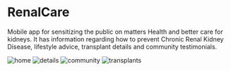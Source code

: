 # RenalCare

Mobile app for sensitizing the public on matters Health and better care for kidneys. It has information regarding how to prevent Chronic Renal Kidney Disease, lifestyle advice, transplant details and community testimonials.

![home](https://user-images.githubusercontent.com/53440762/77236117-8e1d3280-6bcc-11ea-979f-35aed9b6d16f.png)
![details](https://user-images.githubusercontent.com/53440762/77236126-b147e200-6bcc-11ea-901d-dc19a92a4b12.png)
![community](https://user-images.githubusercontent.com/53440762/77236142-dd636300-6bcc-11ea-89e3-d3fa1fbccd4e.png)
![transplants](https://user-images.githubusercontent.com/53440762/77236165-ff5ce580-6bcc-11ea-81b0-30c182323f4d.png)
